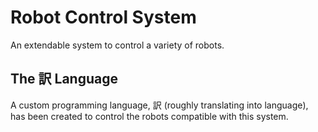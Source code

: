 # Robot Control System

An extendable system to control a variety of robots.

## The 訳 Language

A custom programming language, 訳 (roughly translating into language),
has been created to control the robots compatible with this system.
